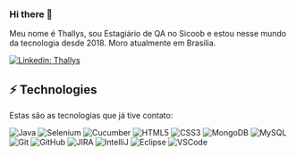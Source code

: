 ### Hi there 👋

Meu nome é Thallys, sou Estagiário de QA no Sicoob e estou nesse mundo da tecnologia desde 2018.
Moro atualmente em Brasília.

[![Linkedin: Thallys](https://img.shields.io/badge/-Linkedin-blue?style=flat-square&logo=Linkedin&logoColor=white&link=https://www.linkedin.com/in/thallys-de-souza-159485180/)](https://www.linkedin.com/in/thallys-de-souza-159485180/)

## ⚡ Technologies

Estas são as tecnologias que já tive contato:

![Java](https://img.shields.io/badge/-Java-007396?style=flat-square&logo=java)
![Selenium](https://img.shields.io/badge/Selenium-WebDriver-black)
![Cucumber](https://img.shields.io/badge/Cucumber-BDD-blue)
![HTML5](https://img.shields.io/badge/-HTML5-E34F26?style=flat-square&logo=html5&logoColor=white)
![CSS3](https://img.shields.io/badge/-CSS3-1572B6?style=flat-square&logo=css3)
![MongoDB](https://img.shields.io/badge/-MongoDB-black?style=flat-square&logo=mongodb)
![MySQL](https://img.shields.io/badge/-MySQL-4479A1?style=flat-square&logo=mysql&logoColor=white)
![Git](https://img.shields.io/badge/-Git-black?style=flat-square&logo=git)
![GitHub](https://img.shields.io/badge/-GitHub-181717?style=flat-square&logo=github)
![JIRA](https://img.shields.io/badge/-JIRA-0052CC?style=flat-square&logo=jira)
![IntelliJ](https://img.shields.io/badge/-IntelliJ%20IDEA-black?style=flat-square&logo=intellij-idea&logoColor=white)
![Eclipse](https://img.shields.io/badge/-Eclipse-2C2255?style=flat-square&logo=eclipse&logoColor=white)
![VSCode](https://img.shields.io/badge/-VSCode-007ACC?style=flat-square&logo=visual-studio-code&logoColor=white)
